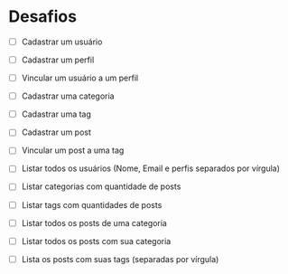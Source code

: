# Desafios

- [ ] Cadastrar um usuário
- [ ] Cadastrar um perfil
- [ ] Vincular um usuário a um perfil

- [ ] Cadastrar uma categoria

- [ ] Cadastrar uma tag

- [ ] Cadastrar um post

- [ ] Vincular um post a uma tag

- [ ] Listar todos os usuários (Nome, Email e perfis separados por vírgula)
- [ ] Listar categorias com quantidade de posts
- [ ] Listar tags com quantidades de posts
- [ ] Listar todos os posts de uma categoria
- [ ] Listar todos os posts com sua categoria
- [ ] Lista os posts com suas tags (separadas por vírgula)